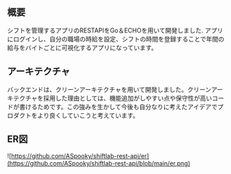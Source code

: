 ## 概要
シフトを管理するアプリのRESTAPIをGo＆ECHOを用いて開発しました.
アプリにログインし、自分の職場の時給を設定、シフトの時間を登録することで年間の給与をバイトごとに可視化するアプリになっています。

## アーキテクチャ
バックエンドは、クリーンアーキテクチャを用いて開発しました。クリーンアーキテクチャを採用した理由としては、機能追加がしやすい点や保守性が高いコードが書けるためです。この強みを生かして今後も自分なりに考えたアイデアでプロダクトをより良くしていこうと考えています。


## ER図
![https://github.com/ASpooky/shiftlab-rest-api/er](https://github.com/ASpooky/shiftlab-rest-api/blob/main/er.png)
